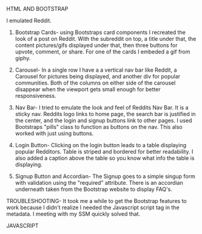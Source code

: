 HTML AND BOOTSTRAP

I emulated Reddit.

1. Bootstrap Cards- using Bootstraps card components I recreated the look of a post on Reddit. With the subreddit on top, a title under that, the content pictures/gifs displayed under that, then three buttons for upvote, comment, or share. For one of the cards I embeded a gif from giphy.

2. Carousel- In a single row I have a a vertical nav bar like Reddit, a Carousel for pictures being displayed, and another div for popular communities. Both of the columns on either side of the carousel disappear when the viewport gets small enough for better responsiveness.

3. Nav Bar- I tried to emulate the look and feel of Reddits Nav Bar. It is a sticky nav. Reddits logo links to home page, the search bar is justified in the center, and the login and signup buttons link to other pages. I used Bootstraps "pills" class to function as buttons on the nav. This also worked with just using buttons.

4. Login Button- Clicking on the login button leads to a table displaying popular Redditors. Table is striped and bordered for better readability. I also added a caption above the table so you know what info the table is displaying. 

5. Signup Button and Accordian- The Signup goes to a simple singup form with validation using the "required" attribute. There is an accordian underneath taken from the Bootstrap website to display FAQ's. 

TROUBLESHOOTING- It took me a while to get the Bootstrap features to work because I didn't realize I needed the Javascript script tag in the metadata. I meeting with my SSM quickly solved that.

JAVASCRIPT

